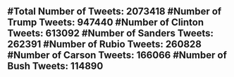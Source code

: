 #Total Number of Tweets: 2073418 
#Number of Trump Tweets: 947440
#Number of Clinton Tweets: 613092
#Number of Sanders Tweets: 262391
#Number of Rubio Tweets: 260828
#Number of Carson Tweets: 166066
#Number of Bush Tweets: 114890
---
